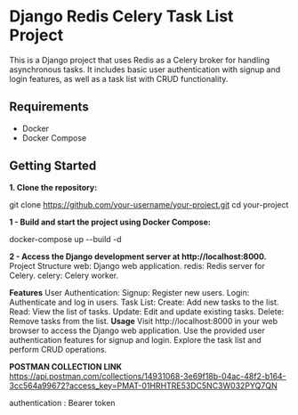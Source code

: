 # Django Redis Celery Task List Project

This is a Django project that uses Redis as a Celery broker for handling asynchronous tasks. It includes basic user authentication with signup and login features, as well as a task list with CRUD functionality.

## Requirements

- Docker
- Docker Compose

## Getting Started

**1. Clone the repository:**

   git clone https://github.com/your-username/your-project.git
   cd your-project

**1 - Build and start the project using Docker Compose:**

docker-compose up --build -d

**2 - Access the Django development server at http://localhost:8000.**
   Project Structure
      web: Django web application.
      redis: Redis server for Celery.
      celery: Celery worker.

**Features**
    User Authentication:
       Signup: Register new users.
       Login: Authenticate and log in users.
    Task List:
       Create: Add new tasks to the list.
       Read: View the list of tasks.
       Update: Edit and update existing tasks.
       Delete: Remove tasks from the list.
**Usage**
     Visit http://localhost:8000 in your web browser to access the Django web application.
     Use the provided user authentication features for signup and login.
     Explore the task list and perform CRUD operations.

**POSTMAN COLLECTION LINK**
https://api.postman.com/collections/14931068-3e69f18b-04ac-48f2-b164-3cc564a99672?access_key=PMAT-01HRHTRE53DC5NC3W032PYQ7QN

authentication : Bearer token

